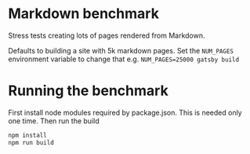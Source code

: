 # Markdown benchmark

Stress tests creating lots of pages rendered from Markdown.

Defaults to building a site with 5k markdown pages. Set the `NUM_PAGES` environment variable to change that e.g. `NUM_PAGES=25000 gatsby build`

# Running the benchmark
First install node modules required by package.json. This is needed only one time. Then run the build
```bash
npm install
npm run build
```
